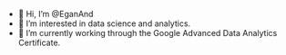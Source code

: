 - 👋 Hi, I’m @EganAnd
- 👀 I’m interested in data science and analytics.
- 🌱 I’m currently working through the Google Advanced Data Analytics Certificate.


<!---
EganAnd/EganAnd is a ✨ special ✨ repository because its `README.md` (this file) appears on your GitHub profile.
You can click the Preview link to take a look at your changes.
--->
